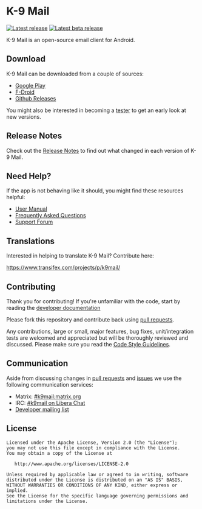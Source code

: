 # K-9 Mail

[![Latest release](https://img.shields.io/github/release/thundernest/k-9.svg?style=flat-square)](https://github.com/thundernest/k-9/releases/latest)
[![Latest beta release](https://img.shields.io/github/v/release/thundernest/k-9.svg?include_prereleases&style=flat-square)](https://github.com/thundernest/k-9/releases)

K-9 Mail is an open-source email client for Android.

## Download

K-9 Mail can be downloaded from a couple of sources:

- [Google Play](https://play.google.com/store/apps/details?id=com.fsck.k9)
- [F-Droid](https://f-droid.org/repository/browse/?fdid=com.fsck.k9)
- [Github Releases](https://github.com/thundernest/k-9/releases)

You might also be interested in becoming a [tester](https://forum.k9mail.app/t/how-do-i-become-a-beta-tester/68) to get an early look at new versions.

## Release Notes

Check out the [Release Notes](https://github.com/thundernest/k-9/wiki/ReleaseNotes) to find out what changed
in each version of K-9 Mail.

## Need Help?

If the app is not behaving like it should, you might find these resources helpful:

- [User Manual](https://docs.k9mail.app/)
- [Frequently Asked Questions](https://forum.k9mail.app/c/faq)
- [Support Forum](https://forum.k9mail.app/)

## Translations

Interested in helping to translate K-9 Mail? Contribute here:

https://www.transifex.com/projects/p/k9mail/

## Contributing

Thank you for contributing! If you're unfamiliar with the code, start by reading the [developer documentation](docs/DESIGN.md)

Please fork this repository and contribute back using [pull requests](https://github.com/thundernest/k-9/pulls).

Any contributions, large or small, major features, bug fixes, unit/integration tests are welcomed and appreciated
but will be thoroughly reviewed and discussed.
Please make sure you read the [Code Style Guidelines](https://github.com/thundernest/k-9/wiki/CodeStyle).

## Communication

Aside from discussing changes in [pull requests](https://github.com/thundernest/k-9/pulls) and
[issues](https://github.com/thundernest/k-9/issues) we use the following communication services:

- Matrix: [#k9mail:matrix.org](https://matrix.to/#/#tb-android:mozilla.org)
- IRC: [#k9mail on Libera Chat](https://web.libera.chat/#k9mail)
- [Developer mailing list](https://groups.google.com/forum/#!forum/k-9-dev)

## License

    Licensed under the Apache License, Version 2.0 (the "License");
    you may not use this file except in compliance with the License.
    You may obtain a copy of the License at

       http://www.apache.org/licenses/LICENSE-2.0

    Unless required by applicable law or agreed to in writing, software
    distributed under the License is distributed on an "AS IS" BASIS,
    WITHOUT WARRANTIES OR CONDITIONS OF ANY KIND, either express or implied.
    See the License for the specific language governing permissions and
    limitations under the License.
